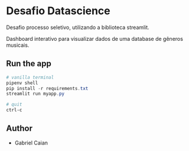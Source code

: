 # Desafio Datascience
Desafio processo seletivo, utilizando a biblioteca streamlit.

Dashboard interativo para visualizar dados de uma database de gêneros musicais.

## Run the app
```Powershell
# vanilla terminal
pipenv shell
pip install -r requirements.txt
streamlit run myapp.py

# quit
ctrl-c
```


## Author

- Gabriel Caian
